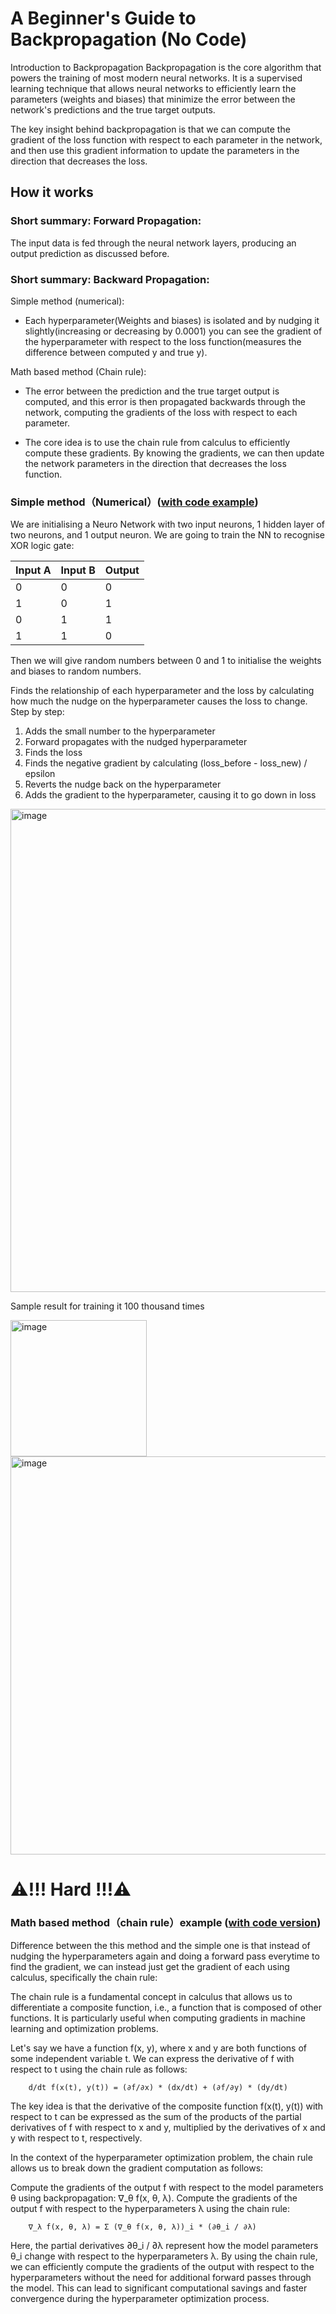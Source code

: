 # A Beginner's Guide to Backpropagation (No Code)
Introduction to Backpropagation
Backpropagation is the core algorithm that powers the training of most modern neural networks. It is a supervised learning technique that allows neural networks to efficiently learn the parameters (weights and biases) that minimize the error between the network's predictions and the true target outputs.

The key insight behind backpropagation is that we can compute the gradient of the loss function with respect to each parameter in the network, and then use this gradient information to update the parameters in the direction that decreases the loss.

## How it works

### Short summary: Forward Propagation: 
The input data is fed through the neural network layers, producing an output prediction as discussed before.

### Short summary: Backward Propagation: 
Simple method (numerical):

- Each hyperparameter(Weights and biases) is isolated and by nudging it slightly(increasing or decreasing by 0.0001) you can see the gradient of the hyperparameter with respect to the loss function(measures the difference between computed y and true y).

Math based method (Chain rule):

- The error between the prediction and the true target output is computed, and this error is then propagated backwards through the network, computing the gradients of the loss with respect to each parameter.

- The core idea is to use the chain rule from calculus to efficiently compute these gradients. By knowing the gradients, we can then update the network parameters in the direction that decreases the loss function.

### Simple method（Numerical）([with code example](https://github.com/623637719/The-Democratization-of-AI/blob/main/2.Deep%20learning/Backward%20Propagation/with%20code/Readme.md)) 

We are initialising a Neuro Network with two input neurons, 1 hidden layer of two neurons, and 1 output neuron.
We are going to train the NN to recognise XOR logic gate:

| Input A     | Input B     | Output   |
| ----------- | ----------- | -------- |
| 0           | 0           | 0        |
| 1           | 0           | 1        |
| 0           | 1           | 1        |
| 1           | 1           | 0        |
        
Then we will give random numbers between 0 and 1 to initialise the weights and biases to random numbers. 

Finds the relationship of each hyperparameter and the loss by calculating how much the nudge on the hyperparameter causes the loss to change. Step by step:

1. Adds the small number to the hyperparameter
2. Forward propagates with the nudged hyperparameter
3. Finds the loss
4. Finds the negative gradient by calculating (loss_before - loss_new) / epsilon
5. Reverts the nudge back on the hyperparameter
6. Adds the gradient to the hyperparameter, causing it to go down in loss

<img width="773" alt="image" src="https://github.com/user-attachments/assets/b61bb0f4-cca5-4e1b-a615-f0e2afaf146c">

Sample result for training it 100 thousand times

<img width="218" alt="image" src="https://github.com/user-attachments/assets/1be45cc4-bacd-4669-98c6-f00b08a94e85">

<img width="637" alt="image" src="https://github.com/user-attachments/assets/b9cc049b-805b-41db-aec0-ff44814529b7">

# ⚠️!!! Hard !!!⚠️ 

### Math based method（chain rule）example ([with code version]()) 

Difference between the this method and the simple one is that instead of nudging the hyperparameters again and doing a forward pass everytime to find the gradient, we can instead just get the gradient of each using calculus, specifically the chain rule:

The chain rule is a fundamental concept in calculus that allows us to differentiate a composite function, i.e., a function that is composed of other functions. It is particularly useful when computing gradients in machine learning and optimization problems.

Let's say we have a function f(x, y), where x and y are both functions of some independent variable t. We can express the derivative of f with respect to t using the chain rule as follows:

        d/dt f(x(t), y(t)) = (∂f/∂x) * (dx/dt) + (∂f/∂y) * (dy/dt)

The key idea is that the derivative of the composite function f(x(t), y(t)) with respect to t can be expressed as the sum of the products of the partial derivatives of f with respect to x and y, multiplied by the derivatives of x and y with respect to t, respectively.

In the context of the hyperparameter optimization problem, the chain rule allows us to break down the gradient computation as follows:

Compute the gradients of the output f with respect to the model parameters θ using backpropagation: ∇_θ f(x, θ, λ).
Compute the gradients of the output f with respect to the hyperparameters λ using the chain rule:

        ∇_λ f(x, θ, λ) = Σ (∇_θ f(x, θ, λ))_i * (∂θ_i / ∂λ)

Here, the partial derivatives ∂θ_i / ∂λ represent how the model parameters θ_i change with respect to the hyperparameters λ.
By using the chain rule, we can efficiently compute the gradients of the output with respect to the hyperparameters without the need for additional forward passes through the model. This can lead to significant computational savings and faster convergence during the hyperparameter optimization process.
